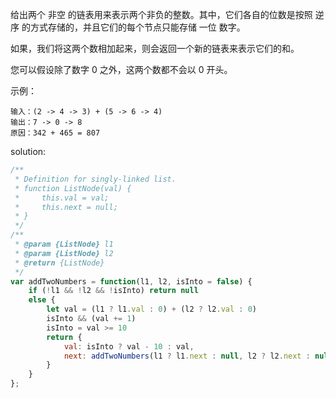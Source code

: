 给出两个 非空 的链表用来表示两个非负的整数。其中，它们各自的位数是按照 逆序 的方式存储的，并且它们的每个节点只能存储 一位 数字。

如果，我们将这两个数相加起来，则会返回一个新的链表来表示它们的和。

您可以假设除了数字 0 之外，这两个数都不会以 0 开头。

示例：

```text
输入：(2 -> 4 -> 3) + (5 -> 6 -> 4)
输出：7 -> 0 -> 8
原因：342 + 465 = 807
```

solution:

```javascript
/**
 * Definition for singly-linked list.
 * function ListNode(val) {
 *     this.val = val;
 *     this.next = null;
 * }
 */
/**
 * @param {ListNode} l1
 * @param {ListNode} l2
 * @return {ListNode}
 */
var addTwoNumbers = function(l1, l2, isInto = false) {
    if (!l1 && !l2 && !isInto) return null
    else {
        let val = (l1 ? l1.val : 0) + (l2 ? l2.val : 0)
        isInto && (val += 1)
        isInto = val >= 10
        return {
            val: isInto ? val - 10 : val,
            next: addTwoNumbers(l1 ? l1.next : null, l2 ? l2.next : null, isInto)
        }
    }
};
```
